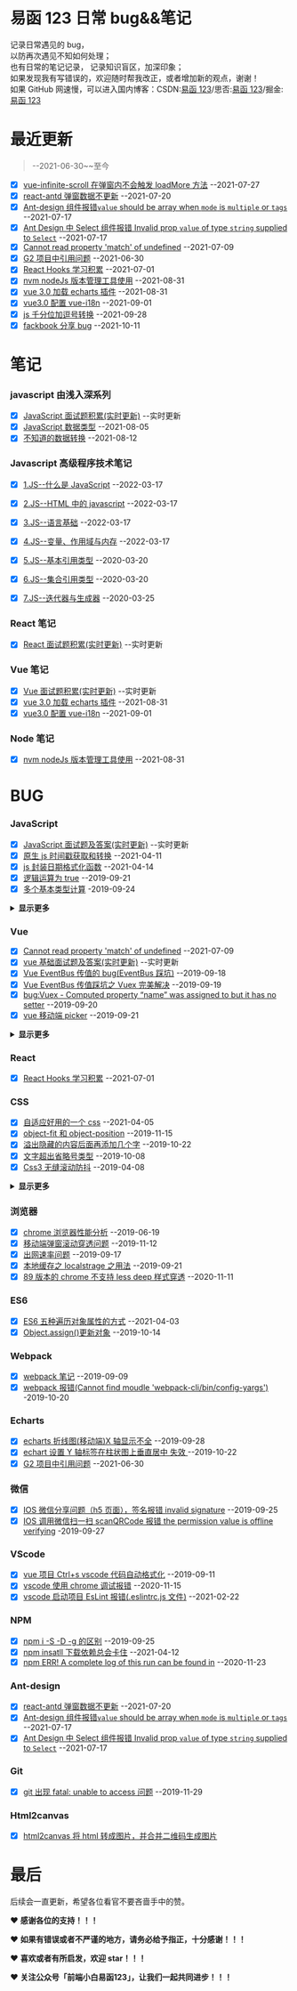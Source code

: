 # 易函 123 日常 bug&&笔记

记录日常遇见的 bug，  
以防再次遇见不知如何处理；  
也有日常的笔记记录，
记录知识盲区，加深印象；  
如果发现我有写错误的，欢迎随时帮我改正，或者增加新的观点，谢谢！  
如果 GitHub 网速慢，可以进入国内博客：CSDN:[易函 123](https://blog.csdn.net/qq_43485006)/思否:[易函 123](https://segmentfault.com/u/yihan123)/掘金:[易函 123](https://juejin.cn/user/3016715638158381)

# 最近更新

> --2021-06-30~~至今

- [x] [vue-infinite-scroll 在弹窗内不会触发 loadMore 方法](https://github.com/yihan12/day-to-day/blob/master/202107/vue-infinite-scroll%E5%9C%A8%E5%BC%B9%E7%AA%97%E5%86%85%E4%B8%8D%E4%BC%9A%E8%A7%A6%E5%8F%91loadMore%E6%96%B9%E6%B3%95.md) --2021-07-27
- [x] [react-antd 弹窗数据不更新](https://github.com/yihan12/day-to-day) --2021-07-20
- [x] [Ant-design 组件报错`value` should be array when `mode` is `multiple` or `tags`](https://github.com/yihan12/day-to-day/blob/master/202107/Ant-design%E7%BB%84%E4%BB%B6%E6%8A%A5%E9%94%99%60value%60%20should%20be%20array%20when%20%60mode%60%20is%20%60multiple%60%20or%20%60tags%60.md) --2021-07-17
- [x] [Ant Design 中 Select 组件报错 Invalid prop `value` of type `string` supplied to `Select`](https://github.com/yihan12/day-to-day/blob/master/202107/Ant%20Design%20%E4%B8%ADSelect%E7%BB%84%E4%BB%B6%E6%8A%A5%E9%94%99%20Invalid%20prop%20%60value%60%20of%20type%20%60string%60%20supplied%20to%20%60Select%60.md) --2021-07-17
- [x] [Cannot read property 'match' of undefined](https://github.com/yihan12/day-to-day/blob/master/202107/Cannot%20read%20property%20'match'%20of%20undefined.md) --2021-07-09
- [x] [G2 项目中引用问题](https://github.com/yihan12/day-to-day/blob/master/202106/G2%E9%A1%B9%E7%9B%AE%E4%B8%AD%E5%BC%95%E7%94%A8%E9%97%AE%E9%A2%98.md) --2021-06-30
- [x] [React Hooks 学习积累](https://github.com/yihan12/day-to-day/blob/master/202106/React%20Hooks%20%E5%AD%A6%E4%B9%A0%E7%A7%AF%E7%B4%AF.md) --2021-07-01
- [x] [nvm nodeJs 版本管理工具使用](https://github.com/yihan12/day-to-day/blob/master/202108/nvm%20nodeJs%E7%89%88%E6%9C%AC%E7%AE%A1%E7%90%86%E5%B7%A5%E5%85%B7%E4%BD%BF%E7%94%A8.md) --2021-08-31
- [x] [vue 3.0 加载 echarts 插件](https://github.com/yihan12/day-to-day/blob/master/202108/vue%203.0%20%E5%8A%A0%E8%BD%BDecharts%E6%8F%92%E4%BB%B6.md) --2021-08-31
- [x] [vue3.0 配置 vue-i18n](https://github.com/yihan12/day-to-day/blob/master/202109/vue3.0%E9%85%8D%E7%BD%AEvue-i18n.md) --2021-09-01
- [x] [js 千分位加逗号转换](https://github.com/yihan12/day-to-day/blob/master/202109/js%E5%8D%83%E4%BD%8D%E5%8A%A0%E9%80%97%E5%8F%B7%E8%BD%AC%E6%8D%A2.md) --2021-09-28
- [x] [fackbook 分享 bug](https://github.com/yihan12/day-to-day/blob/master/202110/fackbook%E5%88%86%E4%BA%ABbug.md) --2021-10-11

# 笔记

### javascript 由浅入深系列

- [x] [JavaScript 面试题积累(实时更新)](https://github.com/yihan12/day-to-day/blob/master/javascript%E7%94%B1%E6%B5%85%E5%85%A5%E6%B7%B1/JavaScript%E9%9D%A2%E8%AF%95.md) --实时更新
- [x] [JavaScript 数据类型](https://github.com/yihan12/day-to-day/blob/master/javascript%E7%94%B1%E6%B5%85%E5%85%A5%E6%B7%B1/JavaScript%E6%95%B0%E6%8D%AE%E7%B1%BB%E5%9E%8B.md) --2021-08-05
- [x] [不知道的数据转换](https://github.com/yihan12/day-to-day/blob/master/javascript%E7%94%B1%E6%B5%85%E5%85%A5%E6%B7%B1/%E4%B8%8D%E7%9F%A5%E9%81%93%E7%9A%84%E6%95%B0%E6%8D%AE%E8%BD%AC%E6%8D%A2.md) --2021-08-12

### Javascript 高级程序技术笔记

- [x] [1.JS--什么是 JavaScript](https://github.com/yihan12/day-to-day/blob/master/Javascript%E9%AB%98%E7%BA%A7%E7%A8%8B%E5%BA%8F%E8%AE%BE%E8%AE%A1%E8%AF%BB%E4%B9%A6%E7%AC%94%E8%AE%B0/1.JS--%E4%BB%80%E4%B9%88%E6%98%AFJavaScript.md) --2022-03-17

- [x] [2.JS--HTML 中的 javascript](https://github.com/yihan12/day-to-day/blob/master/Javascript%E9%AB%98%E7%BA%A7%E7%A8%8B%E5%BA%8F%E8%AE%BE%E8%AE%A1%E8%AF%BB%E4%B9%A6%E7%AC%94%E8%AE%B0/2.JS--HTML%E4%B8%AD%E7%9A%84JavaScript.md) --2022-03-17
- [x] [3.JS--语言基础](https://github.com/yihan12/day-to-day/blob/master/Javascript%E9%AB%98%E7%BA%A7%E7%A8%8B%E5%BA%8F%E8%AE%BE%E8%AE%A1%E8%AF%BB%E4%B9%A6%E7%AC%94%E8%AE%B0/3.JS--%E8%AF%AD%E8%A8%80%E5%9F%BA%E7%A1%80.md) --2022-03-17
- [x] [4.JS--变量、作用域与内存](https://github.com/yihan12/day-to-day/blob/master/Javascript%E9%AB%98%E7%BA%A7%E7%A8%8B%E5%BA%8F%E8%AE%BE%E8%AE%A1%E8%AF%BB%E4%B9%A6%E7%AC%94%E8%AE%B0/4.JS--%E5%8F%98%E9%87%8F%E3%80%81%E4%BD%9C%E7%94%A8%E5%9F%9F%E3%80%81%E4%B8%8E%E5%86%85%E5%AD%98.md) --2022-03-17
- [x] [5.JS--基本引用类型](https://github.com/yihan12/day-to-day/blob/master/Javascript%E9%AB%98%E7%BA%A7%E7%A8%8B%E5%BA%8F%E8%AE%BE%E8%AE%A1%E8%AF%BB%E4%B9%A6%E7%AC%94%E8%AE%B0/5.JS--%E5%9F%BA%E6%9C%AC%E5%BC%95%E7%94%A8%E7%B1%BB%E5%9E%8B.md) --2020-03-20
- [x] [6.JS--集合引用类型](https://github.com/yihan12/day-to-day/blob/master/Javascript%E9%AB%98%E7%BA%A7%E7%A8%8B%E5%BA%8F%E8%AE%BE%E8%AE%A1%E8%AF%BB%E4%B9%A6%E7%AC%94%E8%AE%B0/6.JS--%E9%9B%86%E5%90%88%E5%BC%95%E7%94%A8%E7%B1%BB%E5%9E%8B.md) --2020-03-20
- [x] [7.JS--迭代器与生成器](https://github.com/yihan12/day-to-day/blob/master/Javascript%E9%AB%98%E7%BA%A7%E7%A8%8B%E5%BA%8F%E8%AE%BE%E8%AE%A1%E8%AF%BB%E4%B9%A6%E7%AC%94%E8%AE%B0/7.JS--%E8%BF%AD%E4%BB%A3%E5%99%A8%E4%B8%8E%E7%94%9F%E6%88%90%E5%99%A8.md) --2020-03-25

### React 笔记

- [x] [React 面试题积累(实时更新)](https://github.com/yihan12/day-to-day/blob/master/React%E8%AF%BB%E4%B9%A6%E7%AC%94%E8%AE%B0/%E9%9D%A2%E8%AF%95%E9%A2%98%E7%A7%AF%E7%B4%AF.md) --实时更新

### Vue 笔记

- [x] [Vue 面试题积累(实时更新)](https://github.com/yihan12/day-to-day/blob/master/Vue%E8%AF%BB%E4%B9%A6%E7%AC%94%E8%AE%B0/%E9%9D%A2%E8%AF%95%E9%A2%98%E7%A7%AF%E7%B4%AF.md) --实时更新
- [x] [vue 3.0 加载 echarts 插件](https://github.com/yihan12/day-to-day/blob/master/202108/vue%203.0%20%E5%8A%A0%E8%BD%BDecharts%E6%8F%92%E4%BB%B6.md) --2021-08-31
- [x] [vue3.0 配置 vue-i18n](https://github.com/yihan12/day-to-day/blob/master/202109/vue3.0%E9%85%8D%E7%BD%AEvue-i18n.md) --2021-09-01

### Node 笔记

- [x] [nvm nodeJs 版本管理工具使用](https://github.com/yihan12/day-to-day/blob/master/202108/nvm%20nodeJs%E7%89%88%E6%9C%AC%E7%AE%A1%E7%90%86%E5%B7%A5%E5%85%B7%E4%BD%BF%E7%94%A8.md) --2021-08-31

# BUG

### JavaScript

- [x] [JavaScript 面试题及答案(实时更新)](https://github.com/yihan12/day-to-day/blob/master/202101/JavaScript%E9%9D%A2%E8%AF%95%E9%A2%98%E5%8F%8A%E7%AD%94%E6%A1%88%EF%BC%88%E6%8C%81%E7%BB%AD%E6%9B%B4%E6%96%B0%EF%BC%89.md) --实时更新
- [x] [原生 js 时间戳获取和转换](https://github.com/yihan12/day-to-day/blob/master/202104/%E5%8E%9F%E7%94%9Fjs%E6%97%B6%E9%97%B4%E6%88%B3%E8%8E%B7%E5%8F%96%E5%92%8C%E8%BD%AC%E6%8D%A2.md) --2021-04-11
- [x] [js 封装日期格式化函数](https://github.com/yihan12/day-to-day/blob/master/202104/js%E5%B0%81%E8%A3%85%E6%97%A5%E6%9C%9F%E6%A0%BC%E5%BC%8F%E5%8C%96%E5%87%BD%E6%95%B0.md) --2021-04-14
- [x] [逻辑运算为 true](https://github.com/yihan12/day-to-day/blob/master/202009/%E9%80%BB%E8%BE%91%E8%BF%90%E7%AE%97%E4%B8%BAtrue.md) --2019-09-21
- [x] [多个基本类型计算](https://github.com/yihan12/day-to-day/blob/master/202009/%E5%A4%9A%E4%B8%AA%E5%9F%BA%E6%9C%AC%E7%B1%BB%E5%9E%8B%E8%AE%A1%E7%AE%97.md) -2019-09-24
<details><summary><b>显示更多</b></summary>

- [x] [null 和 undefined 的区别](https://github.com/yihan12/day-to-day/blob/master/202009/null%E5%92%8Cundefined%E7%9A%84%E5%8C%BA%E5%88%AB.md) --2020-09-10
- [x] [a++和++a 的区别](https://github.com/yihan12/day-to-day/blob/master/202009/a++%E5%92%8C++a%E7%9A%84%E5%8C%BA%E5%88%AB.md) --2019-09-27
- [x] [字符串 string 创建,方法](https://github.com/yihan12/day-to-day/blob/master/202010/%E5%AD%97%E7%AC%A6%E4%B8%B2string%E5%88%9B%E5%BB%BA,%E6%96%B9%E6%B3%95.md) --2010-10-14
- [x] [js 图片压缩推荐](https://github.com/yihan12/day-to-day/blob/master/202010/js%E5%9B%BE%E7%89%87%E5%8E%8B%E7%BC%A9%E6%8E%A8%E8%8D%90.md) -2019-10-15
- [x] [Js 去除字符串中的中括号](https://github.com/yihan12/day-to-day/blob/master/202011/Js%E5%8E%BB%E9%99%A4%E5%AD%97%E7%AC%A6%E4%B8%B2%E4%B8%AD%E7%9A%84%E4%B8%AD%E6%8B%AC%E5%8F%B7.md) --2010-10-12
- [x] [js 判断文件名是否合法](https://github.com/yihan12/day-to-day/blob/master/202011/js%E5%88%A4%E6%96%AD%E6%96%87%E4%BB%B6%E5%90%8D%E6%98%AF%E5%90%A6%E5%90%88%E6%B3%95.md) -2020-11-14
- [x] [前端利用 XMLHttpRequest 读取本地文本文件](https://github.com/yihan12/day-to-day/blob/master/202103/%E5%89%8D%E7%AB%AF%E5%88%A9%E7%94%A8XMLHttpRequest%E8%AF%BB%E5%8F%96%E6%9C%AC%E5%9C%B0%E6%96%87%E6%9C%AC%E6%96%87%E4%BB%B6.md) --2010-12-23
- [x] [词法作用域和动态作用域](https://github.com/yihan12/day-to-day/blob/master/202101/%E8%AF%8D%E6%B3%95%E4%BD%9C%E7%94%A8%E5%9F%9F%E5%92%8C%E5%8A%A8%E6%80%81%E4%BD%9C%E7%94%A8%E5%9F%9F.md) --2021-01-08
- [x] [lodash 防抖](https://github.com/yihan12/day-to-day/blob/master/202101/lodash%E9%98%B2%E6%8A%96.md) --2021-01-12
- [x] [reduce 一知半解(一):根据 id 合并两个数组](<https://github.com/yihan12/day-to-day/blob/master/202012/reduce%20%E4%B8%80%E7%9F%A5%E5%8D%8A%E8%A7%A3(%E4%B8%80):%E6%A0%B9%E6%8D%AEid%E5%90%88%E5%B9%B6%E4%B8%A4%E4%B8%AA%E6%95%B0%E7%BB%84%20.md>) --2020-12-17
- [x] [js 格式化 json 字符串和 json 对象](https://github.com/yihan12/day-to-day/blob/master/202012/js%E6%A0%BC%E5%BC%8F%E5%8C%96json%E5%AD%97%E7%AC%A6%E4%B8%B2%E5%92%8Cjson%E5%AF%B9%E8%B1%A1.md) --2020-12-16
- [x] [原型与原型链一知半解](https://github.com/yihan12/day-to-day/blob/master/202012/%E5%8E%9F%E5%9E%8B%E4%B8%8E%E5%8E%9F%E5%9E%8B%E9%93%BE%E4%B8%80%E7%9F%A5%E5%8D%8A%E8%A7%A3.md) --2020-12-15
- [x] [element-ui 的 input 设置小于 15 的正整数](https://github.com/yihan12/day-to-day/blob/master/202012/element-ui%E7%9A%84input%E8%AE%BE%E7%BD%AE%E5%B0%8F%E4%BA%8E15%E7%9A%84%E6%AD%A3%E6%95%B4%E6%95%B0.md) --2020-12-12
- [x] [普通下载 && Vue 文件图片下载处理](https://github.com/yihan12/day-to-day/blob/master/202011/%E6%99%AE%E9%80%9A%E4%B8%8B%E8%BD%BD%20%26%26%20Vue%E6%96%87%E4%BB%B6%E5%9B%BE%E7%89%87%E4%B8%8B%E8%BD%BD%E5%A4%84%E7%90%86.md) --2020-12-28
- [x] [js 千分位加逗号转换](https://github.com/yihan12/day-to-day/blob/master/202109/js%E5%8D%83%E5%88%86%E4%BD%8D%E5%8A%A0%E9%80%97%E5%8F%B7%E8%BD%AC%E6%8D%A2.md) --2021-09-28
- [x] [fackbook 分享 bug](https://github.com/yihan12/day-to-day/blob/master/202110/fackbook%E5%88%86%E4%BA%ABbug.md) --2021-10-11
</details>

### Vue

- [x] [Cannot read property 'match' of undefined](https://github.com/yihan12/day-to-day/blob/master/202107/Cannot%20read%20property%20'match'%20of%20undefined.md) --2021-07-09
- [x] [vue 基础面试题及答案(实时更新)](<https://github.com/yihan12/day-to-day/blob/master/202101/vue%E5%9F%BA%E7%A1%80%E9%9D%A2%E8%AF%95%E9%A2%98%E5%8F%8A%E7%AD%94%E6%A1%88(%E6%8C%81%E7%BB%AD%E6%9B%B4%E6%96%B0).md>) --实时更新
- [x] [Vue EventBus 传值的 bug(EventBus 踩坑)](<https://github.com/yihan12/day-to-day/blob/master/202009/Vue%20%20EventBus%E4%BC%A0%E5%80%BC%E7%9A%84bug(EventBus%E8%B8%A9%E5%9D%91).md>) --2019-09-18
- [x] [Vue EventBus 传值踩坑之 Vuex 完美解决](https://github.com/yihan12/day-to-day/blob/master/202009/Vue%20EventBus%E4%BC%A0%E5%80%BC%E8%B8%A9%E5%9D%91%E4%B9%8BVuex%E5%AE%8C%E7%BE%8E%E8%A7%A3%E5%86%B3.md) --2019-09-19
- [x] [bug:Vuex - Computed property “name” was assigned to but it has no setter](https://github.com/yihan12/day-to-day/blob/master/202009/bug:Vuex.md) --2019-09-20
- [x] [vue 移动端 picker](https://github.com/yihan12/day-to-day/blob/master/202009/vue%E7%A7%BB%E5%8A%A8%E7%AB%AFpicker.md) --2019-09-21
<details><summary><b>显示更多</b></summary>

- [x] [vue+element 列表的后台数据更新了,但前端视图未更新](https://github.com/yihan12/day-to-day/blob/master/202010/vue%2Belement%20%E5%88%97%E8%A1%A8%E7%9A%84%E5%90%8E%E5%8F%B0%E6%95%B0%E6%8D%AE%E6%9B%B4%E6%96%B0%E4%BA%86%2C%E4%BD%86%E5%89%8D%E7%AB%AF%E8%A7%86%E5%9B%BE%E6%9C%AA%E6%9B%B4%E6%96%B0.md) --2019-10-11
- [x] [Vue 自定义组件 Props 中接收数组](https://github.com/yihan12/day-to-day/blob/master/202010/Vue%E8%87%AA%E5%AE%9A%E4%B9%89%E7%BB%84%E4%BB%B6Props%E4%B8%AD%E6%8E%A5%E6%94%B6%E6%95%B0%E7%BB%84.md) --2019-10-12
- [x] [vue 两 data 参数等于 res.detail,更新一参数另一参数跟着改变](https://github.com/yihan12/day-to-day/blob/master/202010/vue%E4%B8%A4data%E5%8F%82%E6%95%B0%E7%AD%89%E4%BA%8Eres.detail%2C%E6%9B%B4%E6%96%B0%E4%B8%80%E5%8F%82%E6%95%B0%E5%8F%A6%E4%B8%80%E5%8F%82%E6%95%B0%E8%B7%9F%E7%9D%80%E6%94%B9%E5%8F%98.md) --2019-10-24
- [x] [Vue+element tree 使用，当弹窗关闭时，this.$refs.tree.setCheckedKeys([])不能清空选中](<https://github.com/yihan12/day-to-day/blob/master/202101/Vue+element%20tree%E4%BD%BF%E7%94%A8%EF%BC%8C%E5%BD%93%E5%BC%B9%E7%AA%97%E5%85%B3%E9%97%AD%E6%97%B6%EF%BC%8Cthis.$refs.tree.setCheckedKeys(%5B%5D)%E4%B8%8D%E8%83%BD%E6%B8%85%E7%A9%BA%E9%80%89%E4%B8%AD.md>) --2020-11-23
- [x] [Vue 面试题之 vue 实现 MVVM 数据绑定](https://github.com/yihan12/day-to-day/blob/master/202101/Vue%E9%9D%A2%E8%AF%95%E9%A2%98%E4%B9%8Bvue%E5%AE%9E%E7%8E%B0MVVM%E6%95%B0%E6%8D%AE%E7%BB%91%E5%AE%9A.md) -2020-11-19
- [x] [vue 父子组件传数组 eslint 报错(Type of the default value for 'arrNew' prop must be a function)](<https://github.com/yihan12/day-to-day/blob/master/202101/vue%20%E7%88%B6%E5%AD%90%E7%BB%84%E4%BB%B6%E4%BC%A0%E6%95%B0%E7%BB%84eslint%E6%8A%A5%E9%94%99(Type%20of%20the%20default%20value%20for%20'arrNew'%20prop%20must%20be%20a%20function).md>) --2021-02-18
- [x] [element 如果 Button 被 Disable 了，如何显示 Tooltip](https://github.com/yihan12/day-to-day/blob/master/202101/element%E5%A6%82%E6%9E%9CButton%E8%A2%ABDisable%E4%BA%86%EF%BC%8C%E5%A6%82%E4%BD%95%E6%98%BE%E7%A4%BATooltip.md) --2021-01-16

</details>

### React

- [x] [React Hooks 学习积累](https://github.com/yihan12/day-to-day/blob/master/202106/React%20Hooks%20%E5%AD%A6%E4%B9%A0%E7%A7%AF%E7%B4%AF.md) --2021-07-01

### CSS

- [x] [自适应好用的一个 css](https://github.com/yihan12/day-to-day/blob/master/202104/%E8%87%AA%E9%80%82%E5%BA%94%E5%A5%BD%E7%94%A8%E7%9A%84%E4%B8%80%E4%B8%AAcss.md) --2021-04-05
- [x] [object-fit 和 object-position](https://github.com/yihan12/day-to-day/blob/master/202009/object-fit%E5%92%8Cobject-position.md) --2019-11-15
- [x] [溢出隐藏的内容后面再添加几个字](https://github.com/yihan12/day-to-day/blob/master/202009/%E6%BA%A2%E5%87%BA%E9%9A%90%E8%97%8F%E7%9A%84%E5%86%85%E5%AE%B9%E5%90%8E%E9%9D%A2%E5%86%8D%E6%B7%BB%E5%8A%A0%E5%87%A0%E4%B8%AA%E5%AD%97.md) --2019-10-22
- [x] [文字超出省略号类型](https://github.com/yihan12/day-to-day/blob/master/202009/%E6%96%87%E5%AD%97%E8%B6%85%E5%87%BA%E7%9C%81%E7%95%A5%E5%8F%B7%E7%B1%BB%E5%9E%8B.md) --2019-10-08
- [x] [Css3 无缝滚动防抖](https://github.com/yihan12/day-to-day/blob/master/202009/Css3%E6%97%A0%E7%BC%9D%E6%BB%9A%E5%8A%A8%E9%98%B2%E6%8A%96.md) --2019-04-08
<details><summary><b>显示更多</b></summary>

- [x] [css 隐藏滚动条](https://github.com/yihan12/day-to-day/blob/master/202010/css%E9%9A%90%E8%97%8F%E6%BB%9A%E5%8A%A8%E6%9D%A1.md) --2019-04-10
- [x] [日常页码样式问题](https://github.com/yihan12/day-to-day/blob/master/202011/%E6%97%A5%E5%B8%B8%E9%A1%B5%E7%A0%81%E6%A0%B7%E5%BC%8F%E9%97%AE%E9%A2%98.md) --2020-11-03
- [x] [三大样式穿透](https://github.com/yihan12/day-to-day/blob/master/202103/%E4%B8%89%E5%A4%A7%E6%A0%B7%E5%BC%8F%E7%A9%BF%E9%80%8F.md) --2020-11-15
- [x] [textarea 去除右下角默认样式](https://github.com/yihan12/day-to-day/blob/master/202012/textarea%E5%8E%BB%E9%99%A4%E5%8F%B3%E4%B8%8B%E8%A7%92%E9%BB%98%E8%AE%A4%E6%A0%B7%E5%BC%8F.md) --2020-12-26
- [x] [css 禁止点击事件](https://github.com/yihan12/day-to-day/blob/master/202011/css%E7%A6%81%E6%AD%A2%E7%82%B9%E5%87%BB%E4%BA%8B%E4%BB%B6.md) --2020-12-27

</details>

### 浏览器

- [x] [chrome 浏览器性能分析](https://github.com/yihan12/day-to-day/blob/master/202009/chrome%E6%B5%8F%E8%A7%88%E5%99%A8%E6%80%A7%E8%83%BD%E5%88%86%E6%9E%90.md) --2019-06-19
- [x] [移动端弹窗滚动穿透问题](https://github.com/yihan12/day-to-day/blob/master/202009/%E7%A7%BB%E5%8A%A8%E7%AB%AF%E5%BC%B9%E7%AA%97%E6%BB%9A%E5%8A%A8%E7%A9%BF%E9%80%8F%E9%97%AE%E9%A2%98.md) --2019-11-12
- [x] [出网速率问题](https://github.com/yihan12/day-to-day/edit/master/202009/%E5%87%BA%E7%BD%91%E9%80%9F%E7%8E%87%E9%97%AE%E9%A2%98.md) --2019-09-17
- [x] [本地缓存之 localstrage 之用法](https://github.com/yihan12/day-to-day/blob/master/202009/%E6%9C%AC%E5%9C%B0%E7%BC%93%E5%AD%98%E4%B9%8Blocalstrage%E4%B9%8B%E7%94%A8%E6%B3%95.md) --2019-09-21
- [x] [89 版本的 chrome 不支持 less deep 样式穿透](https://github.com/yihan12/day-to-day/blob/master/202103/89%E7%89%88%E6%9C%AC%E7%9A%84chrome%E4%B8%8D%E6%94%AF%E6%8C%81less%20deep%E6%A0%B7%E5%BC%8F%E7%A9%BF%E9%80%8F.md) --2020-11-11

### ES6

- [x] [ES6 五种遍历对象属性的方式](https://github.com/yihan12/day-to-day/blob/master/202104/ES6%E4%BA%94%E7%A7%8D%E9%81%8D%E5%8E%86%E5%AF%B9%E8%B1%A1%E5%B1%9E%E6%80%A7%E7%9A%84%E6%96%B9%E5%BC%8F.md) --2021-04-03
- [x] [Object.assign()更新对象](<https://github.com/yihan12/day-to-day/blob/master/202010/Object.assign()%E6%9B%B4%E6%96%B0%E5%AF%B9%E8%B1%A1.md>) --2019-10-14

### Webpack

- [x] [webpack 笔记](https://github.com/yihan12/day-to-day/blob/master/202009/webpack%E7%AC%94%E8%AE%B0.md) --2019-09-09
- [x] [webpack 报错(Cannot find moudle 'webpack-cli/bin/config-yargs')](<https://github.com/yihan12/day-to-day/blob/master/202010/webpack%20%E6%8A%A5%E9%94%99(Cannot%20find%20moudle%20'webpack-cli%5Cbin%5Cconfig-yargs').md>) -2019-10-20

### Echarts

- [x] [echarts 折线图(移动端)X 轴显示不全](<https://github.com/yihan12/day-to-day/blob/master/202009/echarts%20%E6%8A%98%E7%BA%BF%E5%9B%BE(%E7%A7%BB%E5%8A%A8%E7%AB%AF)X%E8%BD%B4%E6%98%BE%E7%A4%BA%E4%B8%8D%E5%85%A8.md>) --2019-09-28
- [x] [echart 设置 Y 轴标签在柱状图上垂直居中 失效
      ](https://github.com/yihan12/day-to-day/blob/master/202010/echart%20%E8%AE%BE%E7%BD%AE%20Y%E8%BD%B4%E6%A0%87%E7%AD%BE%E5%9C%A8%E6%9F%B1%E7%8A%B6%E5%9B%BE%E4%B8%8A%E5%9E%82%E7%9B%B4%E5%B1%85%E4%B8%AD%20%E5%A4%B1%E6%95%88.md) --2019-10-22
- [x] [G2 项目中引用问题](https://github.com/yihan12/day-to-day/blob/master/202106/G2%E9%A1%B9%E7%9B%AE%E4%B8%AD%E5%BC%95%E7%94%A8%E9%97%AE%E9%A2%98.md) --2021-06-30

### 微信

- [x] [IOS 微信分享问题（h5 页面），签名报错 invalid signature](https://github.com/yihan12/day-to-day/blob/master/202009/IOS%E5%BE%AE%E4%BF%A1%E5%88%86%E4%BA%AB%E9%97%AE%E9%A2%98%EF%BC%88h5%E9%A1%B5%E9%9D%A2%EF%BC%89%EF%BC%8C%E7%AD%BE%E5%90%8D%E6%8A%A5%E9%94%99invalid%20signature.md) --2019-09-25
- [x] [IOS 调用微信扫一扫 scanQRCode 报错 the permission value is offline verifying](https://github.com/yihan12/day-to-day/blob/master/202009/IOS%E8%B0%83%E7%94%A8%E5%BE%AE%E4%BF%A1%E6%89%AB%E4%B8%80%E6%89%ABscanQRCode%E6%8A%A5%E9%94%99the%20permission%20value%20is%20offline%20verifying.md) -2019-09-27

### VScode

- [x] [vue 项目 Ctrl+s vscode 代码自动格式化](https://github.com/yihan12/day-to-day/blob/master/202009/vue%E9%A1%B9%E7%9B%AECtrl%2Bs%20vscode%E4%BB%A3%E7%A0%81%E8%87%AA%E5%8A%A8%E6%A0%BC%E5%BC%8F%E5%8C%96.md) --2019-09-11
- [x] [vscode 使用 chrome 调试报错](https://github.com/yihan12/day-to-day/blob/master/202103/vscode%E4%BD%BF%E7%94%A8chrome%E8%B0%83%E8%AF%95%E6%8A%A5%E9%94%99.md) --2020-11-15
- [x] [vscode 启动项目 EsLint 报错(.eslintrc.js 文件)](<https://github.com/yihan12/day-to-day/blob/master/202102/vscode%E5%90%AF%E5%8A%A8%E9%A1%B9%E7%9B%AEEsLint%E6%8A%A5%E9%94%99(.eslintrc.js%E6%96%87%E4%BB%B6).md>) --2021-02-22

### NPM

- [x] [npm i -S -D -g 的区别](https://github.com/yihan12/day-to-day/blob/master/202009/npm%20i%20-S%20-D%20-g%E7%9A%84%E5%8C%BA%E5%88%AB.md) --2019-09-25
- [x] [npm insatll 下载依赖总会卡住](https://github.com/yihan12/day-to-day/blob/master/202102/npm%20insatll%20%E4%B8%8B%E8%BD%BD%E4%BE%9D%E8%B5%96%E6%80%BB%E4%BC%9A%E5%8D%A1%E4%BD%8F.md) --2021-04-12
- [x] [npm ERR! A complete log of this run can be found in](https://github.com/yihan12/day-to-day/blob/master/202101/npm%20ERR!%20A%20complete%20log%20of%20this%20run%20can%20be%20found%20in.md) --2020-11-23

### Ant-design

- [x] [react-antd 弹窗数据不更新](https://github.com/yihan12/day-to-day) --2021-07-20
- [x] [Ant-design 组件报错`value` should be array when `mode` is `multiple` or `tags`](https://github.com/yihan12/day-to-day/blob/master/202107/Ant-design%E7%BB%84%E4%BB%B6%E6%8A%A5%E9%94%99%60value%60%20should%20be%20array%20when%20%60mode%60%20is%20%60multiple%60%20or%20%60tags%60.md) --2021-07-17
- [x] [Ant Design 中 Select 组件报错 Invalid prop `value` of type `string` supplied to `Select`](https://github.com/yihan12/day-to-day/blob/master/202107/Ant%20Design%20%E4%B8%ADSelect%E7%BB%84%E4%BB%B6%E6%8A%A5%E9%94%99%20Invalid%20prop%20%60value%60%20of%20type%20%60string%60%20supplied%20to%20%60Select%60.md) --2021-07-17

### Git

- [x] [git 出现 fatal: unable to access 问题](https://github.com/yihan12/day-to-day/blob/master/202010/git%20%E5%87%BA%E7%8E%B0%20fatal:%20unable%20to%20access%20%E9%97%AE%E9%A2%98.md) --2019-11-29

### Html2canvas

- [x] [html2canvas 将 html 转成图片，并合并二维码生成图片](https://github.com/yihan12/day-to-day/blob/master/202204/html2canvas%E5%B0%86html%E8%BD%AC%E6%88%90%E5%9B%BE%E7%89%87%EF%BC%8C%E5%B9%B6%E5%90%88%E5%B9%B6%E4%BA%8C%E7%BB%B4%E7%A0%81%E7%94%9F%E6%88%90%E5%9B%BE%E7%89%87.md)

# 最后
后续会一直更新，希望各位看官不要吝啬手中的赞。

❤️ **感谢各位的支持！！！**

❤️ **如果有错误或者不严谨的地方，请务必给予指正，十分感谢！！！**

❤️ **喜欢或者有所启发，欢迎 star！！！**

❤️ **关注公众号「前端小白易函123」，让我们一起共同进步！！！**
